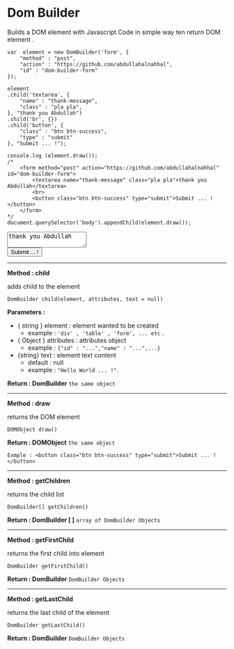 # Dom Builder

Builds a DOM element with Javascript Code in simple way ten return DOM element .

    var  element = new DomBuilder('form', {
        "method" : "post",
        "action" : "https://github.com/abdullahalnahhal",
        "id" : "dom-builder-form"
    });

    element
    .child('textarea', {
        "name" : "thank-message",
        "class" : "pla pla",
    }, "thank you Abdullah")
    .child('br', {})
    .child('button', {
        "class" : "btn btn-success",
        "type" : "submit"
    }, "Submit ... !");

    console.log (element.draw());
    /* 
        <form method="post" action="https://github.com/abdullahalnahhal" id="dom-builder-form">
            <textarea name="thank-message" class="pla pla">thank you Abdullah</textarea>
            <br>
            <button class="btn btn-success" type="submit">Submit ... !</button>
        </form>
    */
    document.querySelector('body').appendChild(element.draw());


<form method="post" action="https://github.com/abdullahalnahhal" id="dom-builder-form">
    <textarea name="thank-message" class="pla pla">thank you Abdullah</textarea>
    <br>
    <button class="btn btn-success" type="submit">Submit ... !</button>
</form>

---

**Method : child**

adds child to the element

    DomBuilder child(element, attributes, text = null)

**Parameters :**
    
- { string } element : element wanted to be created 
  - example : `'div' , 'table' , 'form', ... etc` .
- { Object } attributes : attributes object
  - example : `{"id" : "...","name" : "...",...}`
- {string} text : element text content
  - default : null
  - example : `"Hello World ... !"`.
  
**Return : DomBuilder** `the same object`

---

**Method : draw**

returns the DOM element

    DOMObject draw()

**Return : DOMObject** `the same object`

    Exmple : <button class="btn btn-success" type="submit">Submit ... !</button>

---

**Method : getChildren**

returns the child list

    DomBuilder[] getChildren()

**Return : DomBuilder [ ]** `array of DomBuilder Objects` 

---

**Method : getFirstChild**

returns the first child into element

    DomBuilder getFirstChild()

**Return : DomBuilder** `DomBuilder Objects` 

---

**Method : getLastChild**

returns the last child of the element

    DomBuilder getLastChild()

**Return : DomBuilder** `DomBuilder Objects` 